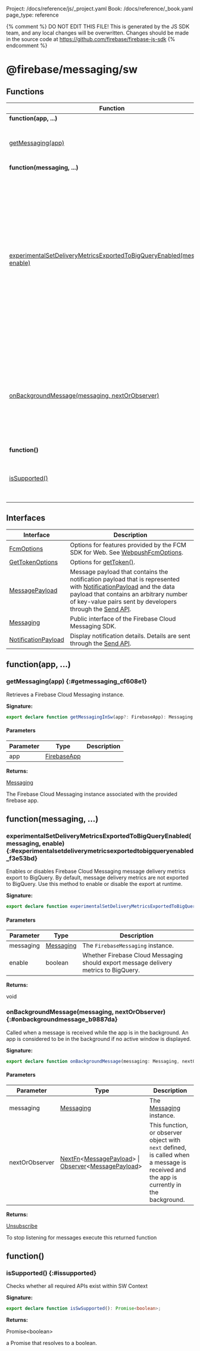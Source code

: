 Project: /docs/reference/js/_project.yaml
Book: /docs/reference/_book.yaml
page_type: reference

{% comment %}
DO NOT EDIT THIS FILE!
This is generated by the JS SDK team, and any local changes will be
overwritten. Changes should be made in the source code at
https://github.com/firebase/firebase-js-sdk
{% endcomment %}

# @firebase/messaging/sw

## Functions

|  Function | Description |
|  --- | --- |
|  <b>function(app, ...)</b> |
|  [getMessaging(app)](./messaging_sw.md#getmessaging_cf608e1) | Retrieves a Firebase Cloud Messaging instance. |
|  <b>function(messaging, ...)</b> |
|  [experimentalSetDeliveryMetricsExportedToBigQueryEnabled(messaging, enable)](./messaging_sw.md#experimentalsetdeliverymetricsexportedtobigqueryenabled_f3e53bd) | Enables or disables Firebase Cloud Messaging message delivery metrics export to BigQuery. By default, message delivery metrics are not exported to BigQuery. Use this method to enable or disable the export at runtime. |
|  [onBackgroundMessage(messaging, nextOrObserver)](./messaging_sw.md#onbackgroundmessage_b9887da) | Called when a message is received while the app is in the background. An app is considered to be in the background if no active window is displayed. |
|  <b>function()</b> |
|  [isSupported()](./messaging_sw.md#issupported) | Checks whether all required APIs exist within SW Context |

## Interfaces

|  Interface | Description |
|  --- | --- |
|  [FcmOptions](./messaging_sw.fcmoptions.md#fcmoptions_interface) | Options for features provided by the FCM SDK for Web. See [WebpushFcmOptions](https://firebase.google.com/docs/reference/fcm/rest/v1/projects.messages#webpushfcmoptions)<!-- -->. |
|  [GetTokenOptions](./messaging_sw.gettokenoptions.md#gettokenoptions_interface) | Options for [getToken()](./messaging_.md#gettoken_b538f38)<!-- -->. |
|  [MessagePayload](./messaging_sw.messagepayload.md#messagepayload_interface) | Message payload that contains the notification payload that is represented with [NotificationPayload](./messaging_.notificationpayload.md#notificationpayload_interface) and the data payload that contains an arbitrary number of key-value pairs sent by developers through the [Send API](https://firebase.google.com/docs/reference/fcm/rest/v1/projects.messages#notification)<!-- -->. |
|  [Messaging](./messaging_sw.messaging.md#messaging_interface) | Public interface of the Firebase Cloud Messaging SDK. |
|  [NotificationPayload](./messaging_sw.notificationpayload.md#notificationpayload_interface) | Display notification details. Details are sent through the [Send API](https://firebase.google.com/docs/reference/fcm/rest/v1/projects.messages#notification)<!-- -->. |

## function(app, ...)

### getMessaging(app) {:#getmessaging_cf608e1}

Retrieves a Firebase Cloud Messaging instance.

<b>Signature:</b>

```typescript
export declare function getMessagingInSw(app?: FirebaseApp): Messaging;
```

#### Parameters

|  Parameter | Type | Description |
|  --- | --- | --- |
|  app | [FirebaseApp](./app.firebaseapp.md#firebaseapp_interface) |  |

<b>Returns:</b>

[Messaging](./messaging_.messaging.md#messaging_interface)

The Firebase Cloud Messaging instance associated with the provided firebase app.

## function(messaging, ...)

### experimentalSetDeliveryMetricsExportedToBigQueryEnabled(messaging, enable) {:#experimentalsetdeliverymetricsexportedtobigqueryenabled_f3e53bd}

Enables or disables Firebase Cloud Messaging message delivery metrics export to BigQuery. By default, message delivery metrics are not exported to BigQuery. Use this method to enable or disable the export at runtime.

<b>Signature:</b>

```typescript
export declare function experimentalSetDeliveryMetricsExportedToBigQueryEnabled(messaging: Messaging, enable: boolean): void;
```

#### Parameters

|  Parameter | Type | Description |
|  --- | --- | --- |
|  messaging | [Messaging](./messaging_.messaging.md#messaging_interface) | The <code>FirebaseMessaging</code> instance. |
|  enable | boolean | Whether Firebase Cloud Messaging should export message delivery metrics to BigQuery. |

<b>Returns:</b>

void

### onBackgroundMessage(messaging, nextOrObserver) {:#onbackgroundmessage_b9887da}

Called when a message is received while the app is in the background. An app is considered to be in the background if no active window is displayed.

<b>Signature:</b>

```typescript
export declare function onBackgroundMessage(messaging: Messaging, nextOrObserver: NextFn<MessagePayload> | Observer<MessagePayload>): Unsubscribe;
```

#### Parameters

|  Parameter | Type | Description |
|  --- | --- | --- |
|  messaging | [Messaging](./messaging_.messaging.md#messaging_interface) | The [Messaging](./messaging_.messaging.md#messaging_interface) instance. |
|  nextOrObserver | [NextFn](./util.md#nextfn)<!-- -->&lt;[MessagePayload](./messaging_.messagepayload.md#messagepayload_interface)<!-- -->&gt; \| [Observer](./util.observer.md#observer_interface)<!-- -->&lt;[MessagePayload](./messaging_.messagepayload.md#messagepayload_interface)<!-- -->&gt; | This function, or observer object with <code>next</code> defined, is called when a message is received and the app is currently in the background. |

<b>Returns:</b>

[Unsubscribe](./util.md#unsubscribe)

To stop listening for messages execute this returned function

## function()

### isSupported() {:#issupported}

Checks whether all required APIs exist within SW Context

<b>Signature:</b>

```typescript
export declare function isSwSupported(): Promise<boolean>;
```
<b>Returns:</b>

Promise&lt;boolean&gt;

a Promise that resolves to a boolean.

